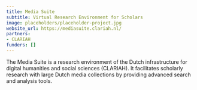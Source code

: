 ```yaml
---
title: Media Suite
subtitle: Virtual Research Environment for Scholars
image: placeholders/placeholder-project.jpg
website_url: https://mediasuite.clariah.nl/
partners:
- CLARIAH
funders: []
---
```


The Media Suite is a research environment of the Dutch infrastructure for digital humanities and social sciences (CLARIAH). It facilitates scholarly research with large Dutch media collections by providing advanced search and analysis tools.